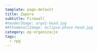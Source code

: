 ```yaml
---
template: page-default
title: Zapora
subtitle: Firewall
#headerImage: argo1-head.jpg
##thumbnailImage: eclipse-phase-head.jpg
category: ep-organizacje
tags:
  - rpg
---
```

